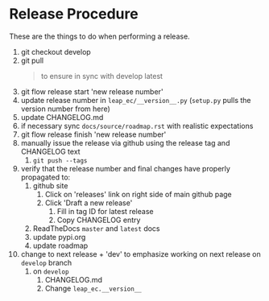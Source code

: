 # Release Procedure

These are the things to do when performing a release.

1. git checkout develop
1. git pull 
    > to ensure in sync with develop latest
1. git flow release start 'new release number'
1. update release number in `leap_ec/__version__.py` (`setup.py` pulls the version number from here)
1. update CHANGELOG.md
1. if necessary sync `docs/source/roadmap.rst` with realistic expectations
1. git flow release finish 'new release number'
1. manually issue the release via github using the release tag and CHANGELOG text
    1. `git push --tags`
1. verify that the release number and final changes have properly propagated to:
    1. github site
       1. Click on 'releases' link on right side of main github page
       2. Click 'Draft a new release'
          1. Fill in tag ID for latest release
          2. Copy CHANGELOG entry
    2. ReadTheDocs `master` and `latest` docs
    3. update pypi.org
    4. update roadmap 
1. change to next release + 'dev' to emphasize working on next release on 
   `develop` branch
   1. on `develop`
      1. CHANGELOG.md
      1. Change `leap_ec.__version__` 

